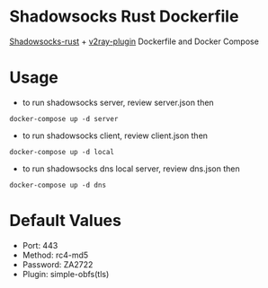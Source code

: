 # Shadowsocks Rust Dockerfile
[Shadowsocks-rust](https://github.com/shadowsocks/shadowsocks-rust) + [v2ray-plugin](https://github.com/shadowsocks/v2ray-plugin) Dockerfile and Docker Compose

# Usage
- to run shadowsocks server, review server.json then
```
docker-compose up -d server
```
- to run shadowsocks client, review client.json then
```
docker-compose up -d local
```
- to run shadowsocks dns local server, review dns.json then
```
docker-compose up -d dns
```

# Default Values
- Port: 443
- Method: rc4-md5
- Password: ZA2722
- Plugin: simple-obfs(tls)
